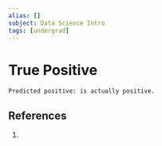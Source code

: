 ```yaml
---
alias: []
subject: Data Science Intro
tags: [undergrad]
---
```

# True Positive


```ad-note
Predicted positive: is actually positive.
```

## References
1. 
